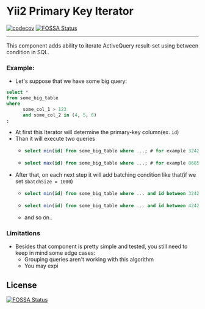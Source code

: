 # Yii2 Primary Key Iterator

[![codecov](https://codecov.io/gh/serhioli/yii2-pk-iterator/branch/main/graph/badge.svg?token=BB5VQ7DZBY)](https://codecov.io/gh/serhioli/yii2-pk-iterator)
[![FOSSA Status](https://app.fossa.com/api/projects/git%2Bgithub.com%2Faccuracode%2Fyii2-pk-iterator.svg?type=shield)](https://app.fossa.com/projects/git%2Bgithub.com%2Faccuracode%2Fyii2-pk-iterator?ref=badge_shield)

---

This component adds ability to iterate ActiveQuery result-set using between condition in SQL.

### Example:

- Let's suppose that we have some big query:
```sql
select *
from some_big_table
where 
      some_col_1 > 123
      and some_col_2 in (4, 5, 6)
;
```
- At first this Iterator will determine the primary-key column(ex. `id`)
- Than it will execute two queries
  - ```sql
    select min(id) from some_big_table where ...; # for example 3242
    ```
  - ```sql
    select max(id) from some_big_table where ...; # for example 86859
    ```
- After that, on each next step it will add batching condition like that(if we set `$batchSize = 1000`)
  - ```sql
    select min(id) from some_big_table where ... and id between 3242 and 4242;
    ```
  - ```sql
    select min(id) from some_big_table where ... and id between 4242 and 5242;
    ```
  - and so on..

### Limitations

- Besides that component is pretty simple and tested, you still need to keep in mind some edge cases:
  - Grouping queries aren't working with this algorithm
  - You may expi


## License
[![FOSSA Status](https://app.fossa.com/api/projects/git%2Bgithub.com%2Faccuracode%2Fyii2-pk-iterator.svg?type=large)](https://app.fossa.com/projects/git%2Bgithub.com%2Faccuracode%2Fyii2-pk-iterator?ref=badge_large)